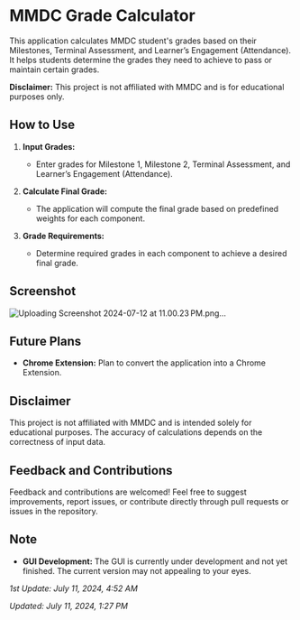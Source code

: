 # MMDC Grade Calculator

This application calculates MMDC student's grades based on their Milestones, Terminal Assessment, and Learner’s Engagement (Attendance). It helps students determine the grades they need to achieve to pass or maintain certain grades.

**Disclaimer:** This project is not affiliated with MMDC and is for educational purposes only.

## How to Use

1. **Input Grades:**
   - Enter grades for Milestone 1, Milestone 2, Terminal Assessment, and Learner’s Engagement (Attendance).

2. **Calculate Final Grade:**
   - The application will compute the final grade based on predefined weights for each component.

3. **Grade Requirements:**
   - Determine required grades in each component to achieve a desired final grade.
     
##  Screenshot

![Uploading Screenshot 2024-07-12 at 11.00.23 PM.png…]()

## Future Plans
- **Chrome Extension:** Plan to convert the application into a Chrome Extension.

## Disclaimer

This project is not affiliated with MMDC and is intended solely for educational purposes. The accuracy of calculations depends on the correctness of input data.

## Feedback and Contributions

Feedback and contributions are welcomed! Feel free to suggest improvements, report issues, or contribute directly through pull requests or issues in the repository.

## Note

- **GUI Development:** The GUI is currently under development and not yet finished. The current version may not appealing to your eyes.
  
*1st Update: July 11, 2024, 4:52 AM*

*Updated: July 11, 2024, 1:27 PM*
